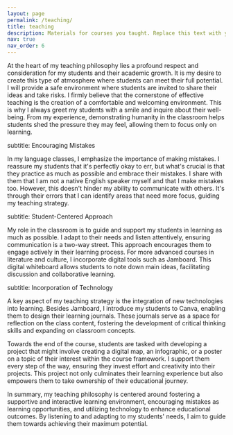```yaml
---
layout: page
permalink: /teaching/
title: teaching
description: Materials for courses you taught. Replace this text with your description.
nav: true
nav_order: 6
---
```


At the heart of my teaching philosophy lies a profound respect and consideration for my students and their academic growth. It is my desire to create this type of atmosphere where students can meet their full potential. I will provide a safe environment where students are invited to share their ideas and take risks. I firmly believe that the cornerstone of effective teaching is the creation of a comfortable and welcoming environment. This is why I always greet my students with a smile and inquire about their well-being. From my experience, demonstrating humanity in the classroom helps students shed the pressure they may feel, allowing them to focus only on learning.

subtitle: Encouraging Mistakes

In my language classes, I emphasize the importance of making mistakes. I reassure my students that it's perfectly okay to err, but what's crucial is that they practice as much as possible and embrace their mistakes. I share with them that I am not a native English speaker myself and that I make mistakes too. However, this doesn't hinder my ability to communicate with others. It's through their errors that I can identify areas that need more focus, guiding my teaching strategy.

subtitle: Student-Centered Approach

My role in the classroom is to guide and support my students in learning as much as possible. I adapt to their needs and listen attentively, ensuring communication is a two-way street. This approach encourages them to engage actively in their learning process. For more advanced courses in literature and culture, I incorporate digital tools such as Jamboard. This digital whiteboard allows students to note down main ideas, facilitating discussion and collaborative learning.

subtitle: Incorporation of Technology

A key aspect of my teaching strategy is the integration of new technologies into learning. Besides Jamboard, I introduce my students to Canva, enabling them to design their learning journals. These journals serve as a space for reflection on the class content, fostering the development of critical thinking skills and expanding on classroom concepts.

Towards the end of the course, students are tasked with developing a project that might involve creating a digital map, an infographic, or a poster on a topic of their interest within the course framework. I support them every step of the way, ensuring they invest effort and creativity into their projects. This project not only culminates their learning experience but also empowers them to take ownership of their educational journey.

In summary, my teaching philosophy is centered around fostering a supportive and interactive learning environment, encouraging mistakes as learning opportunities, and utilizing technology to enhance educational outcomes. By listening to and adapting to my students' needs, I aim to guide them towards achieving their maximum potential.
